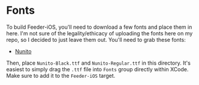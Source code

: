 #  Fonts

To build Feeder-iOS, you'll need to download a few fonts and place them in here.
I'm not sure of the legality/ethicacy of uploading the fonts here on my repo,
so I decided to just leave them out. You'll need to grab these fonts:

- [Nunito](https://fonts.google.com/specimen/Nunito)

Then, place `Nunito-Black.ttf` and `Nunito-Regular.ttf` in this directory. It's easiest to simply drag
the `.ttf` file into `Fonts` group directly within XCode. Make sure to add it to the `Feeder-iOS` target.
